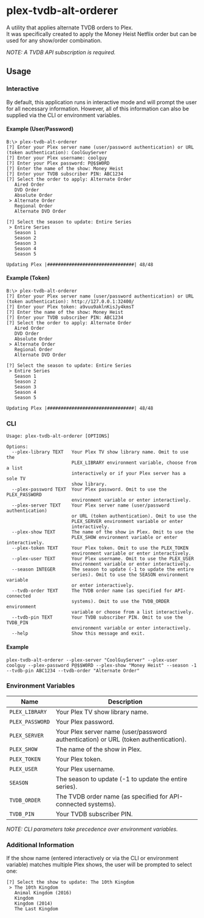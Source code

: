# plex-tvdb-alt-orderer
A utility that applies alternate TVDB orders to Plex.  
It was specifically created to apply the Money Heist Netflix order but can be used for any show/order combination.

_NOTE: A TVDB API subscription is required._

## Usage
### Interactive
By default, this application runs in interactive mode and will prompt the user for all necessary information.
However, all of this information can also be supplied via the CLI or environment variables.

#### Example (User/Password)
```
B:\> plex-tvdb-alt-orderer
[?] Enter your Plex server name (user/password authentication) or URL (token authentication): CoolGuyServer
[?] Enter your Plex username: coolguy
[?] Enter your Plex password: P@$$W0RD
[?] Enter the name of the show: Money Heist
[?] Enter your TVDB subscriber PIN: ABC1234
[?] Select the order to apply: Alternate Order
   Aired Order
   DVD Order
   Absolute Order
 > Alternate Order
   Regional Order
   Alternate DVD Order

[?] Select the season to update: Entire Series
 > Entire Series
   Season 1
   Season 2
   Season 3
   Season 4
   Season 5

Updating Plex |################################| 48/48
```

#### Example (Token)
```
B:\> plex-tvdb-alt-orderer
[?] Enter your Plex server name (user/password authentication) or URL (token authentication): http://127.0.0.1:32400/
[?] Enter your Plex token: a9vuu9aklnKisJy4kmsT
[?] Enter the name of the show: Money Heist
[?] Enter your TVDB subscriber PIN: ABC1234
[?] Select the order to apply: Alternate Order
   Aired Order
   DVD Order
   Absolute Order
 > Alternate Order
   Regional Order
   Alternate DVD Order

[?] Select the season to update: Entire Series
 > Entire Series
   Season 1
   Season 2
   Season 3
   Season 4
   Season 5

Updating Plex |################################| 48/48
```

### CLI
```
Usage: plex-tvdb-alt-orderer [OPTIONS]

Options:
  --plex-library TEXT   Your Plex TV show library name. Omit to use the
                        PLEX_LIBRARY environment variable, choose from a list
                        interactively or if your Plex server has a sole TV
                        show library.
  --plex-password TEXT  Your Plex password. Omit to use the PLEX_PASSWORD
                        environment variable or enter interactively.
  --plex-server TEXT    Your Plex server name (user/password authentication)
                        or URL (token authentication). Omit to use the
                        PLEX_SERVER environment variable or enter
                        interactively.
  --plex-show TEXT      The name of the show in Plex. Omit to use the
                        PLEX_SHOW environment variable or enter interactively.
  --plex-token TEXT     Your Plex token. Omit to use the PLEX_TOKEN
                        environment variable or enter interactively.
  --plex-user TEXT      Your Plex username. Omit to use the PLEX_USER
                        environment variable or enter interactively.
  --season INTEGER      The season to update (-1 to update the entire
                        series). Omit to use the SEASON environment variable
                        or enter interactively.
  --tvdb-order TEXT     The TVDB order name (as specified for API-connected
                        systems). Omit to use the TVDB_ORDER environment
                        variable or choose from a list interactively.
  --tvdb-pin TEXT       Your TVDB subscriber PIN. Omit to use the TVDB_PIN
                        environment variable or enter interactively.
  --help                Show this message and exit.
```

#### Example
```
plex-tvdb-alt-orderer --plex-server "CoolGuyServer" --plex-user coolguy --plex-password P@$$W0RD --plex-show "Money Heist" --season -1 --tvdb-pin ABC1234 --tvdb-order "Alternate Order"
```

### Environment Variables
| Name | Description |
| ------------- | ------------- |
| `PLEX_LIBRARY` | Your Plex TV show library name. |
| `PLEX_PASSWORD` | Your Plex password. |
| `PLEX_SERVER` | Your Plex server name (user/password authentication) or URL (token authentication). |
| `PLEX_SHOW` | The name of the show in Plex. |
| `PLEX_TOKEN` | Your Plex token. |
| `PLEX_USER` | Your Plex username. |
| `SEASON` | The season to update (-1 to update the entire series). |
| `TVDB_ORDER` | The TVDB order name (as specified for API-connected systems). |
| `TVDB_PIN` | Your TVDB subscriber PIN. |

_NOTE: CLI parameters take precedence over environment variables._

### Additional Information
If the show name (entered interactively or via the CLI or environment variable) matches multiple Plex shows, the user will be prompted to select one:
```
[?] Select the show to update: The 10th Kingdom
 > The 10th Kingdom
   Animal Kingdom (2016)
   Kingdom
   Kingdom (2014)
   The Last Kingdom
```